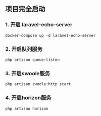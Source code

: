 ## 项目完全启动


### 1. 开启 laravel-echo-server

```
docker-compose up -d laravel-echo-server
```


### 2. 开启队列服务

```
php artisan queue:listen
```

### 3. 开启swoole服务

```
php artisan swoole:http start
```

### 4. 开启horizon服务

```
php artisan horizon
```